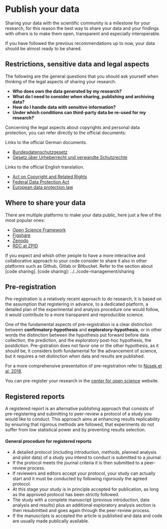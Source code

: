 # Publish your data

Sharing your data with the scientific community is a milestone for your research, for this reason the best way to share your data and your findings with others is to make them open, transparent and especially interoperable.

If you have followed the previous recommendations up to now, your data should be almost ready to be shared.

## Restrictions, sensitive data and legal aspects

The following are the general questions that you should ask yourself when thinking of the legal aspects of sharing your research.

- **Who does own the data generated by my research?**
- **What do I need to consider when sharing, publishing and archiving data?**
- **How do I handle data with sensitive information?**
- **Under which conditions can third-party data be re-used for my research?**

Concerning the legal aspects about copyrights and personal data protection, you can refer directly to the official documents:

Links to the official German documents.

- [Bundesdatenschutzgesetz](https://www.gesetze-im-internet.de/bdsg_2018/BJNR209710017.html)
- [Gesetz über Urheberrecht und verwandte Schutzrechte](https://www.gesetze-im-internet.de/urhg/)

Links to the official English translation.

- [Act on Copyright and Related Rights](https://www.gesetze-im-internet.de/englisch_urhg/englisch_urhg.html)
- [Federal Data Protection Act](https://www.gesetze-im-internet.de/englisch_bdsg/)
- [European data protection law](https://gdpr-info.eu/)

## Where to share your data

There are multiple platforms to make your data public, here just a few of the most popular ones:

- [Open Science Framework](https://osf.io/)
- [Figshare](https://figshare.com/)
- [Zenodo](https://zenodo.org/)
- [RDC at ZPID](https://rdc-psychology.org/)

If you expect and whish other people to have a more interactive and collaborative approach to your code
consider to share it also in other platforms such as Github, Gitlab or Bitbucket. Refer to the section about [code sharing].
[code sharing]: ../../code-management/sharing
 
## Pre-registration

Pre-registration is a relatively recent approach to do research, it is based on the assumption that registering in advance, to a dedicated platform, a detailed plan of the experimental and analysis procedure one would follow, it would contribute to a more transparent and reproducible science.

One of the fundamental aspects of pre-registration is a clear distinction between **confirmatory-hypothesis** and **exploratory-hypothesis**, or in other words the distinction between the hypothesis put forward before data collection, the prediction,  and the exploratory post-hoc hypothesis, the postdiction. Pre-gistration does not favor one or the other hypothesis, as it should be, it considers both fundamental for the advancement of science, but it requires a net distinction when data and results are published.

For a more comprehensive presentation of pre-registration refer to [Nosek et al, 2018](https://www.pnas.org/doi/10.1073/pnas.1708274114).

You can pre-register your research in the [center for open science](https://www.cos.io/initiatives/prereg) website.

## Registered reports

A registered report is an alternative publishing approach that consists of pre-registering and submitting to peer-review a protocol of a study you would like to conduct. This approach aims at enhancing results replicability by ensuring that rigorous methods are followed, that experiments do not suffer from low statistical power and by preventing results selection.

#### General procedure for registered reports

- A detailed protocol (including introduction, methods, planned analysis and pilot data) of a study you intend to conduct is submitted to a journal.
- If the protocol meets the journal criteria it is then submitted to a peer-review process.
- If reviewers and editors accept your protocol, your study can actually start and it must be conducted by following rigorously the agreed protocol.
- At this stage your study is in principle accepted for publication, as long as the approved protocol has been strictly followed.
- The study with a complete manuscript (previous introduction, data analysis and results) plus an additional exploratory analysis section is then resubmitted and goes again through the peer-review process.
- If the manuscripts is accepted the article is published and data and code are usually made publically available.
